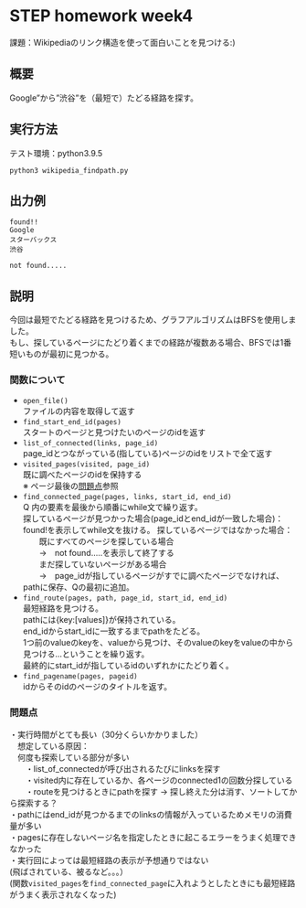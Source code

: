 # STEP homework week4  
課題：Wikipediaのリンク構造を使って面白いことを見つける:)
    
## 概要
Google”から”渋谷”を（最短で）たどる経路を探す。

## 実行方法  
テスト環境：python3.9.5  
```
python3 wikipedia_findpath.py      
```

## 出力例
```
found!!  
Google  
スターバックス
渋谷
```
```
not found.....
```

## 説明
今回は最短でたどる経路を見つけるため、グラフアルゴリズムはBFSを使用しました。  
もし、探しているページにたどり着くまでの経路が複数ある場合、BFSでは1番短いものが最初に見つかる。  

### 関数について
- `open_file()`   
ファイルの内容を取得して返す  
- `find_start_end_id(pages)`  
スタートのページと見つけたいのページのidを返す  
- `list_of_connected(links, page_id)`  
page_idとつながっている(指している)ページのidをリストで全て返す  
- `visited_pages(visited, page_id)`  
既に調べたページのidを保持する  
※ ページ最後の[問題点](#問題点)参照  
- `find_connected_page(pages, links, start_id, end_id)`    
Q 内の要素を最後から順番にwhile文で繰り返す。  
探しているページが見つかった場合(page_idとend_idが一致した場合)：  
found!を表示してwhile文を抜ける。
探しているページではなかった場合：  
　　既にすべてのページを探している場合  
　　→　not found.....を表示して終了する  
　　まだ探していないページがある場合　　  
　　→　page_idが指しているページがすでに調べたページでなければ、pathに保存、Qの最初に追加。  
- `find_route(pages, path, page_id, start_id, end_id)`  
最短経路を見つける。  
pathには{key:[values]}が保持されている。  
end_idからstart_idに一致するまでpathをたどる。  
1つ前のvalueのkeyを、valueから見つけ、そのvalueのkeyをvalueの中から見つける...ということを繰り返す。  
最終的にstart_idが指しているidのいずれかにたどり着く。  
- `find_pagename(pages, pageid)`  
idからそのidのページのタイトルを返す。    
### 問題点  
・実行時間がとても長い（30分くらいかかりました）  
　想定している原因：  
　何度も探索している部分が多い  
　　・list_of_connectedが呼び出されるたびにlinksを探す  
　　・visited内に存在しているか、各ページのconnected1の回数分探している  
　　・routeを見つけるときにpathを探す -> 探し終えた分は消す、ソートしてから探索する？  
・pathにはend_idが見つかるまでのlinksの情報が入っているためメモリの消費量が多い  
・pagesに存在しないページ名を指定したときに起こるエラーをうまく処理できなかった    
・実行回によっては最短経路の表示が予想通りではない  
  (飛ばされている、被るなど。。。）  
  (関数`visited_pages`を`find_connected_page`に入れようとしたときにも最短経路がうまく表示されなくなった)  

